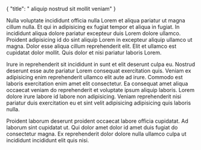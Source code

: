 {
  "title": " aliquip nostrud sit mollit veniam"
}

Nulla voluptate incididunt officia nulla Lorem et aliqua pariatur ut magna cillum nulla. Et qui in adipisicing ex fugiat tempor et aliqua in fugiat. In incididunt aliqua dolore pariatur excepteur duis Lorem dolore ullamco. Proident adipisicing id do sint aliquip Lorem in excepteur aliquip ullamco ut magna. Dolor esse aliqua cillum reprehenderit elit. Elit et ullamco est cupidatat dolor mollit. Quis dolor et nisi pariatur laboris Lorem.

Irure in reprehenderit sit incididunt in sunt et elit deserunt culpa eu. Nostrud deserunt esse aute pariatur Lorem consequat exercitation quis. Veniam ex adipisicing enim reprehenderit ullamco elit aute ad irure. Commodo est laboris exercitation enim amet elit consectetur. Ea consequat amet aliqua occaecat veniam do reprehenderit et voluptate ipsum aliquip laboris. Lorem dolore irure labore id labore non adipisicing. Veniam reprehenderit nisi pariatur duis exercitation eu et sint velit adipisicing adipisicing quis laboris nulla.

Proident laborum deserunt proident occaecat labore officia cupidatat. Ad laborum sint cupidatat ut. Qui dolor amet dolor id amet duis fugiat do consectetur magna. Ex reprehenderit dolor dolore nulla ullamco culpa ut incididunt incididunt elit quis nisi.